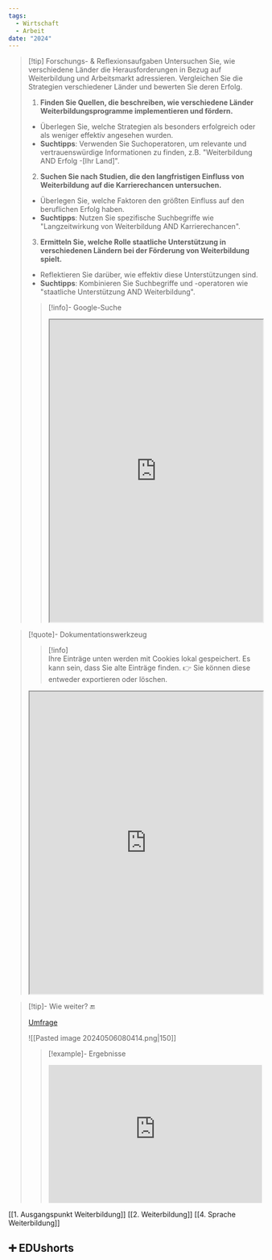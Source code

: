```yaml
---
tags:
  - Wirtschaft
  - Arbeit
date: "2024"
---
```

>[!tip] Forschungs- & Reflexionsaufgaben
>Untersuchen Sie, wie verschiedene Länder die Herausforderungen in Bezug auf Weiterbildung und Arbeitsmarkt adressieren. Vergleichen Sie die Strategien verschiedener Länder und bewerten Sie deren Erfolg.
>1. **Finden Sie Quellen, die beschreiben, wie verschiedene Länder Weiterbildungsprogramme implementieren und fördern.**    
>- Überlegen Sie, welche Strategien als besonders erfolgreich oder als weniger effektiv angesehen wurden.
>- **Suchtipps**: Verwenden Sie Suchoperatoren, um relevante und vertrauenswürdige Informationen zu finden, z.B. "Weiterbildung AND Erfolg -[Ihr Land]".
>2. **Suchen Sie nach Studien, die den langfristigen Einfluss von Weiterbildung auf die Karrierechancen untersuchen.**
>- Überlegen Sie, welche Faktoren den größten Einfluss auf den beruflichen Erfolg haben.
>- **Suchtipps**: Nutzen Sie spezifische Suchbegriffe wie "Langzeitwirkung von Weiterbildung AND Karrierechancen".
>3. **Ermitteln Sie, welche Rolle staatliche Unterstützung in verschiedenen Ländern bei der Förderung von Weiterbildung spielt.**
>- Reflektieren Sie darüber, wie effektiv diese Unterstützungen sind.
>- **Suchtipps**: Kombinieren Sie Suchbegriffe und -operatoren wie "staatliche Unterstützung AND Weiterbildung".
>>[!info]- Google-Suche
>><iframe width="100%" height="600" src="https://www.google.ch" allowfullscreen allow="geolocation *; autoplay; encrypted-media"></iframe>

>[!quote]- Dokumentationswerkzeug
>>[!info]  
>Ihre Einträge unten werden mit Cookies lokal gespeichert. Es kann sein, dass Sie alte Einträge finden. 
>👉 Sie können diese entweder exportieren oder löschen.
><iframe width="100%" height="600" src="https://app.Lumi.education/run/nYkJQz" allowfullscreen allow="geolocation *; autoplay; encrypted-media"></iframe>

>[!tip]- Wie weiter? 🔚
>
>[Umfrage](https://www.menti.com/alh8hwo3p8iu)
>
>![[Pasted image 20240506080414.png|150]]
>>[!example]- Ergebnisse
>><div style='position: relative; padding-bottom: 56.25%; padding-top: 35px; height: 0; overflow: hidden;'><iframe sandbox='allow-scripts allow-same-origin allow-presentation' allowfullscreen='true' allowtransparency='true' frameborder='0' height='315' src='https://www.mentimeter.com/app/presentation/alx111v5fnomtqq8nsba1mpj8m3s8mbf/embed' style='position: absolute; top: 0; left: 0; width: 100%; height: 100%;' width='420'></iframe></div>




[[1. Ausgangspunkt Weiterbildung]]
[[2. Weiterbildung]]
[[4. Sprache Weiterbildung]]

## ➕ EDUshorts
